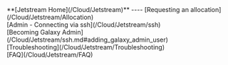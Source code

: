 <div class='linkbox'>
**[Jetstream Home](/Cloud/Jetstream)**
----
[Requesting an allocation](/Cloud/Jetstream/Allocation)<br />
[Admin - Connecting via ssh](/Cloud/Jetstream/ssh)<br />
[Becoming Galaxy Admin](/Cloud/Jetstream/ssh.md#adding_galaxy_admin_user)<br />
[Troubleshooting](/Cloud/Jetstream/Troubleshooting)<br />
[FAQ](/Cloud/Jetstream/FAQ)<br />
</div>
